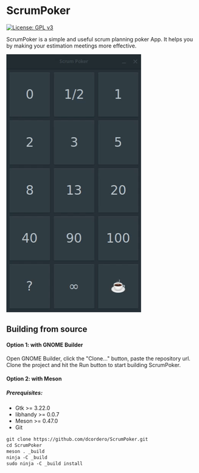 # ScrumPoker
[![License: GPL v3](https://img.shields.io/badge/License-GPL%20v3-blue.svg)](http://www.gnu.org/licenses/gpl-3.0)

ScrumPoker is a simple and useful scrum planning poker App. It helps you by making your estimation meetings more effective.

![](preview.gif)

## Building from source

#### Option 1: with GNOME Builder
Open GNOME Builder, click the "Clone..." button, paste the repository url.
Clone the project and hit the Run button to start building ScrumPoker.

#### Option 2: with Meson
##### Prerequisites:
* Gtk >= 3.22.0
* libhandy >= 0.0.7
* Meson >= 0.47.0
* Git

```
git clone https://github.com/dcordero/ScrumPoker.git
cd ScrumPoker
meson . _build
ninja -C _build
sudo ninja -C _build install
```
